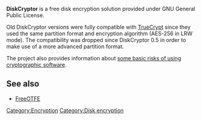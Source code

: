 **DiskCryptor** is a free disk encryption solution provided under GNU
General Public License.

Old DiskCryptor versions were fully compatible with
[TrueCrypt](TrueCrypt "wikilink") since they used the same partition
format and encryption algorithm (AES-256 in LRW mode). The compatibility
was dropped since DiskCryptor 0.5 in order to make use of a more
advanced partition format.

The project also provides information about [some basic risks of using
cryptographic
software](http://diskcryptor.net/index.php/CryptoUsageRisks_en).

## See also

- [FreeOTFE](FreeOTFE "wikilink")

[Category:Encryption](Category:Encryption "wikilink") [Category:Disk
encryption](Category:Disk_encryption "wikilink")
